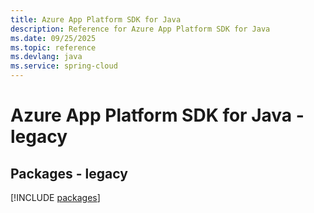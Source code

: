 ```yaml
---
title: Azure App Platform SDK for Java
description: Reference for Azure App Platform SDK for Java
ms.date: 09/25/2025
ms.topic: reference
ms.devlang: java
ms.service: spring-cloud
---
```

# Azure App Platform SDK for Java - legacy
## Packages - legacy
[!INCLUDE [packages](app-platform-index.md)]
